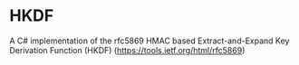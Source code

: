 # HKDF
A C# implementation of the rfc5869 HMAC based Extract-and-Expand Key Derivation Function (HKDF) (https://tools.ietf.org/html/rfc5869)
